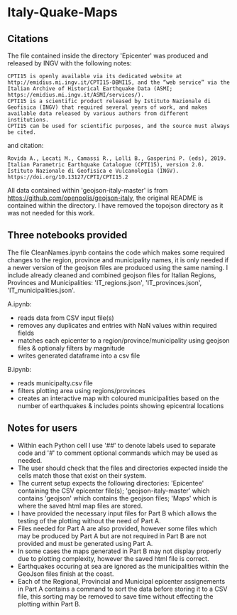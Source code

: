 # Italy-Quake-Maps

## Citations
The file contained inside the directory 'Epicenter' was produced and released by INGV with the following notes:
	
	CPTI15 is openly available via its dedicated website at http://emidius.mi.ingv.it/CPTI15-DBMI15, and the “web service” via the Italian Archive of Historical Earthquake Data (ASMI; https://emidius.mi.ingv.it/ASMI/services/).
	CPTI15 is a scientific product released by Istituto Nazionale di Geofisica (INGV) that required several years of work, and makes available data released by various authors from different institutions.
	CPTI15 can be used for scientific purposes, and the source must always be cited.
and citation: 
	
	Rovida A., Locati M., Camassi R., Lolli B., Gasperini P. (eds), 2019. Italian Parametric Earthquake Catalogue (CPTI15), version 2.0. Istituto Nazionale di Geofisica e Vulcanologia (INGV). https://doi.org/10.13127/CPTI/CPTI15.2

All data contained within 'geojson-italy-master' is from https://github.com/openpolis/geojson-italy, the original README is contained within the directory.
I have removed the topojson directory as it was not needed for this work.


## Three notebooks provided
The file CleanNames.ipynb contains the code which makes some required changes to the region, province and municipality names, it is only needed if a newer version of the geojson files are produced using the same naming.
I include already cleaned and combined geojson files for Italian Regions, Provinces and Municipalities: 'IT_regions.json', 'IT_provinces.json', 'IT_municipalities.json'.

A.ipynb: 
  - reads data from CSV input file(s)  
  - removes any duplicates and entries with NaN values within required fields  
  - matches each epicenter to a region/province/municipality using geojson files & optionaly filters by magnitude  
  - writes generated dataframe into a csv file  

B.ipynb: 
  - reads municipalty.csv file  
  - filters plotting area using regions/provinces
  - creates an interactive map with coloured municipalities based on the number of earthquakes & includes points showing epicentral locations  


## Notes for users
  - Within each Python cell I use '##' to denote labels used to separate code and '#' to comment optional commands which may be used as needed.  
  - The user should check that the files and directories expected inside the cells match those that exist on their system.  
  - The current setup expects the following directories: 'Epicentee' containing the CSV epicenter file(s); 'geojson-italy-master' which contains 'geojson' which contains the geojson files; 'Maps' which is where the saved html map files are stored.  
  - I have provided the necessary input files for Part B which allows the testing of the plotting without the need of Part A.  
  - Files needed for Part A are also provided, however some files which may be produced by Part A but are not required in Part B are not provided and must be generated using Part A.  
  - In some cases the maps generated in Part B may not display properly due to plotting complexity, however the saved html file is correct.  
  - Earthquakes occuring at sea are ignored as the municipalities within the GeoJson files finish at the coast.  
  - Each of the Regional, Provincial and Municipal epicenter assignements in Part A contains a command to sort the data before storing it to a CSV file, this sorting may be removed to save time without effecting the plotting within Part B.  
